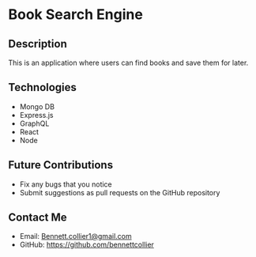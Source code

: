 # Book Search Engine

## Description
This is an application where users can find books and save them for later.

## Technologies
- Mongo DB
- Express.js
- GraphQL
- React
- Node

## Future Contributions
- Fix any bugs that you notice
- Submit suggestions as pull requests on the GitHub repository

## Contact Me
- Email: Bennett.collier1@gmail.com
- GitHub: https://github.com/bennettcollier
